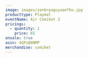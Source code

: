```yaml
---
image: images/zenbrpaguyaaefbx.jpg
producttype: Playmat
eventName: Air Comiket 2
pricings:
  - quantity: 1
    price: 65
onsale: true
asin: 4GPuQ8NMP
merchandise: comiket
---
```

